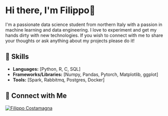 # Hi there, I'm Filippo👋

I'm a passionate data science student from northern Italy with a passion in machine learning and data engineering. I love to experiment and get my hands dirty with new technologies. If you wish to connect with me to share your thoughts or ask anything about my projects please do it!

## 🚀 Skills

- **Languages:** [Python, R, C, SQL]
- **Frameworks/Libraries:** [Numpy, Pandas, Pytorch, Matplotlib, ggplot]
- **Tools:** [Spark, Rabbitmq, Postgres, Docker]

## 🔗 Connect with Me

[![Filippo Costamagna](https://img.shields.io/badge/-your-linkedin-blue?style=flat-square&logo=Linkedin&logoColor=white&link=https://www.linkedin.com/in/your-linkedin-handle/)]((https://www.linkedin.com/in/filippo-costamagna-a439b3303/))

